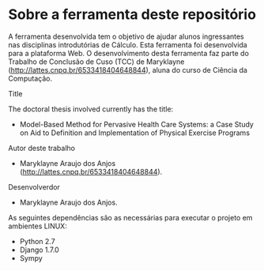 Sobre a ferramenta deste repositório
============

A ferramenta desenvolvida tem o objetivo de ajudar alunos ingressantes nas disciplinas introdutórias de Cálculo.
Esta ferramenta foi desenvolvida para a plataforma Web.
O desenvolvimento desta ferramenta faz parte do Trabalho de Conclusão de Cuso (TCC) de Maryklayne (http://lattes.cnpq.br/6533418404648844), aluna do curso de Ciência da Computação.

Title

The doctoral thesis involved currently has the title: 
- Model-Based Method for Pervasive Health Care Systems: a Case Study on Aid to Definition and Implementation of Physical Exercise Programs

Autor deste trabalho
- Maryklayne Araujo dos Anjos (http://lattes.cnpq.br/6533418404648844).

Desenvolverdor
- Maryklayne Araujo dos Anjos.

As seguintes dependências são as necessárias para executar o projeto em ambientes LINUX:
- Python 2.7
- Django 1.7.0
- Sympy
